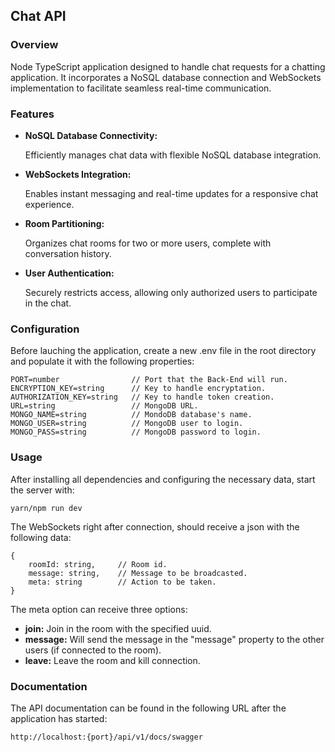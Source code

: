 ## Chat API

### Overview
Node TypeScript application designed to handle chat requests for a chatting application. It incorporates a NoSQL database connection and WebSockets implementation to facilitate seamless real-time communication.

### Features
 - **NoSQL Database Connectivity:**

    Efficiently manages chat data with flexible NoSQL database integration.

 - **WebSockets Integration:**

    Enables instant messaging and real-time updates for a responsive chat experience.

 - **Room Partitioning:**

    Organizes chat rooms for two or more users, complete with conversation history.

 - **User Authentication:**

    Securely restricts access, allowing only authorized users to participate in the chat.

### Configuration
Before lauching the application, create a new .env file in the root directory and populate it with the following properties:
```console
PORT=number                // Port that the Back-End will run.
ENCRYPTION_KEY=string      // Key to handle encryptation.
AUTHORIZATION_KEY=string   // Key to handle token creation.
URL=string                 // MongoDB URL.
MONGO_NAME=string          // MondoDB database's name.
MONGO_USER=string          // MongoDB user to login.
MONGO_PASS=string          // MongoDB password to login.
```

### Usage
After installing all dependencies and configuring the necessary data, start the server with:
```console
yarn/npm run dev
```

The WebSockets right after connection, should receive a json with the following data:
```console
{
    roomId: string,     // Room id.
    message: string,    // Message to be broadcasted.
    meta: string        // Action to be taken.
}
```

The meta option can receive three options:
 - **join:** Join in the room with the specified uuid.
 - **message:** Will send the message in the "message" property to the other users (if connected to the room).
 - **leave:** Leave the room and kill connection.

### Documentation
The API documentation can be found in the following URL after the application has started:
```console
http://localhost:{port}/api/v1/docs/swagger
```

